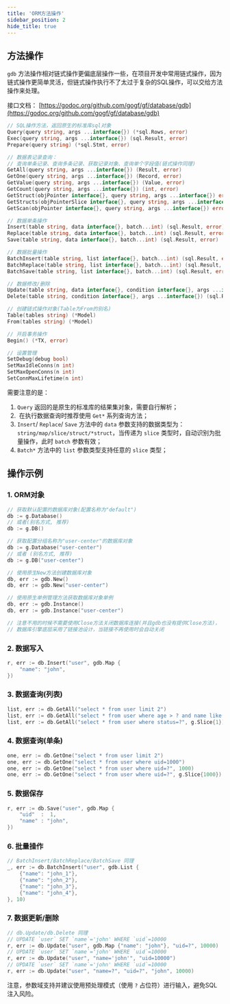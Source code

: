 ```yaml
---
title: 'ORM方法操作'
sidebar_position: 2
hide_title: true
---
```


## 方法操作

`gdb` 方法操作相对链式操作更偏底层操作一些，在项目开发中常用链式操作，因为链式操作更简单灵活，但链式操作执行不了太过于复杂的SQL操作，可以交给方法操作来处理。

接口文档： [https://godoc.org/github.com/gogf/gf/database/gdb](https://godoc.org/github.com/gogf/gf/database/gdb)

```  go
// SQL操作方法，返回原生的标准库sql对象
Query(query string, args ...interface{}) (*sql.Rows, error)
Exec(query string, args ...interface{}) (sql.Result, error)
Prepare(query string) (*sql.Stmt, error)

// 数据表记录查询：
// 查询单条记录、查询多条记录、获取记录对象、查询单个字段值(链式操作同理)
GetAll(query string, args ...interface{}) (Result, error)
GetOne(query string, args ...interface{}) (Record, error)
GetValue(query string, args ...interface{}) (Value, error)
GetCount(query string, args ...interface{}) (int, error)
GetStruct(objPointer interface{}, query string, args ...interface{}) error
GetStructs(objPointerSlice interface{}, query string, args ...interface{}) error
GetScan(objPointer interface{}, query string, args ...interface{}) error

// 数据单条操作
Insert(table string, data interface{}, batch...int) (sql.Result, error)
Replace(table string, data interface{}, batch...int) (sql.Result, error)
Save(table string, data interface{}, batch...int) (sql.Result, error)

// 数据批量操作
BatchInsert(table string, list interface{}, batch...int) (sql.Result, error)
BatchReplace(table string, list interface{}, batch...int) (sql.Result, error)
BatchSave(table string, list interface{}, batch...int) (sql.Result, error)

// 数据修改/删除
Update(table string, data interface{}, condition interface{}, args ...interface{}) (sql.Result, error)
Delete(table string, condition interface{}, args ...interface{}) (sql.Result, error)

// 创建链式操作对象(Table为From的别名)
Table(tables string) (*Model)
From(tables string) (*Model)

// 开启事务操作
Begin() (*TX, error)

// 设置管理
SetDebug(debug bool)
SetMaxIdleConns(n int)
SetMaxOpenConns(n int)
SetConnMaxLifetime(n int)

```

需要注意的是：

1. `Query` 返回的是原生的标准库的结果集对象，需要自行解析；
2.  在执行数据查询时推荐使用 `Get*` 系列查询方法；
3. `Insert`/ `Replace`/ `Save` 方法中的 `data` 参数支持的数据类型为： `string/map/slice/struct/*struct`，当传递为 `slice` 类型时，自动识别为批量操作，此时 `batch` 参数有效；
4. `Batch*` 方法中的 `list` 参数类型支持任意的 `slice` 类型；

## 操作示例

### 1\. ORM对象

```  go
// 获取默认配置的数据库对象(配置名称为"default")
db := g.Database()
// 或者(别名方式, 推荐)
db := g.DB()

// 获取配置分组名称为"user-center"的数据库对象
db := g.Database("user-center")
// 或者 (别名方式, 推荐)
db := g.DB("user-center")

// 使用原生New方法创建数据库对象
db, err := gdb.New()
db, err := gdb.New("user-center")

// 使用原生单例管理方法获取数据库对象单例
db, err := gdb.Instance()
db, err := gdb.Instance("user-center")

// 注意不用的时候不需要使用Close方法关闭数据库连接(并且gdb也没有提供Close方法)，
// 数据库引擎底层采用了链接池设计，当链接不再使用时会自动关闭

```

### 2\. 数据写入

```  go
r, err := db.Insert("user", gdb.Map {
    "name": "john",
})

```

### 3\. 数据查询(列表)

```  go
list, err := db.GetAll("select * from user limit 2")
list, err := db.GetAll("select * from user where age > ? and name like ?", g.Slice{18, "%john%"})
list, err := db.GetAll("select * from user where status=?", g.Slice{1})

```

### 4\. 数据查询(单条)

```  go
one, err := db.GetOne("select * from user limit 2")
one, err := db.GetOne("select * from user where uid=1000")
one, err := db.GetOne("select * from user where uid=?", 1000)
one, err := db.GetOne("select * from user where uid=?", g.Slice{1000})

```

### 5\. 数据保存

```  go
r, err := db.Save("user", gdb.Map {
    "uid"  :  1,
    "name" : "john",
})

```

### 6\. 批量操作

```  go
// BatchInsert/BatchReplace/BatchSave 同理
_, err := db.BatchInsert("user", gdb.List {
    {"name": "john_1"},
    {"name": "john_2"},
    {"name": "john_3"},
    {"name": "john_4"},
}, 10)

```

### 7\. 数据更新/删除

```  go
// db.Update/db.Delete 同理
// UPDATE `user` SET `name`='john' WHERE `uid`=10000
r, err := db.Update("user", gdb.Map {"name": "john"}, "uid=?", 10000)
// UPDATE `user` SET `name`='john' WHERE `uid`=10000
r, err := db.Update("user", "name='john'", "uid=10000")
// UPDATE `user` SET `name`='john' WHERE `uid`=10000
r, err := db.Update("user", "name=?", "uid=?", "john", 10000)

```

注意，参数域支持并建议使用预处理模式（使用 `?` 占位符）进行输入，避免SQL注入风险。